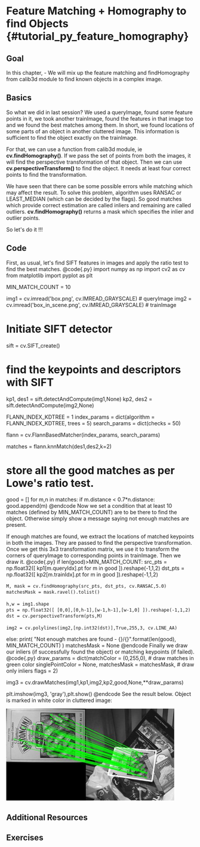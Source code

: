 Feature Matching + Homography to find Objects {#tutorial_py_feature_homography}
=============================================

Goal
----

In this chapter,
    -   We will mix up the feature matching and findHomography from calib3d module to find known
        objects in a complex image.

Basics
------

So what we did in last session? We used a queryImage, found some feature points in it, we took
another trainImage, found the features in that image too and we found the best matches among them.
In short, we found locations of some parts of an object in another cluttered image. This information
is sufficient to find the object exactly on the trainImage.

For that, we can use a function from calib3d module, ie **cv.findHomography()**. If we pass the set
of points from both the images, it will find the perspective transformation of that object. Then we
can use **cv.perspectiveTransform()** to find the object. It needs at least four correct points to
find the transformation.

We have seen that there can be some possible errors while matching which may affect the result. To
solve this problem, algorithm uses RANSAC or LEAST_MEDIAN (which can be decided by the flags). So
good matches which provide correct estimation are called inliers and remaining are called outliers.
**cv.findHomography()** returns a mask which specifies the inlier and outlier points.

So let's do it !!!

Code
----

First, as usual, let's find SIFT features in images and apply the ratio test to find the best
matches.
@code{.py}
import numpy as np
import cv2 as cv
from matplotlib import pyplot as plt

MIN_MATCH_COUNT = 10

img1 = cv.imread('box.png', cv.IMREAD_GRAYSCALE)          # queryImage
img2 = cv.imread('box_in_scene.png', cv.IMREAD_GRAYSCALE) # trainImage

# Initiate SIFT detector
sift = cv.SIFT_create()

# find the keypoints and descriptors with SIFT
kp1, des1 = sift.detectAndCompute(img1,None)
kp2, des2 = sift.detectAndCompute(img2,None)

FLANN_INDEX_KDTREE = 1
index_params = dict(algorithm = FLANN_INDEX_KDTREE, trees = 5)
search_params = dict(checks = 50)

flann = cv.FlannBasedMatcher(index_params, search_params)

matches = flann.knnMatch(des1,des2,k=2)

# store all the good matches as per Lowe's ratio test.
good = []
for m,n in matches:
    if m.distance < 0.7*n.distance:
        good.append(m)
@endcode
Now we set a condition that at least 10 matches (defined by MIN_MATCH_COUNT) are to be there to
find the object. Otherwise simply show a message saying not enough matches are present.

If enough matches are found, we extract the locations of matched keypoints in both the images. They
are passed to find the perspective transformation. Once we get this 3x3 transformation matrix, we use
it to transform the corners of queryImage to corresponding points in trainImage. Then we draw it.
@code{.py}
if len(good)>MIN_MATCH_COUNT:
    src_pts = np.float32([ kp1[m.queryIdx].pt for m in good ]).reshape(-1,1,2)
    dst_pts = np.float32([ kp2[m.trainIdx].pt for m in good ]).reshape(-1,1,2)

    M, mask = cv.findHomography(src_pts, dst_pts, cv.RANSAC,5.0)
    matchesMask = mask.ravel().tolist()

    h,w = img1.shape
    pts = np.float32([ [0,0],[0,h-1],[w-1,h-1],[w-1,0] ]).reshape(-1,1,2)
    dst = cv.perspectiveTransform(pts,M)

    img2 = cv.polylines(img2,[np.int32(dst)],True,255,3, cv.LINE_AA)

else:
    print( "Not enough matches are found - {}/{}".format(len(good), MIN_MATCH_COUNT) )
    matchesMask = None
@endcode
Finally we draw our inliers (if successfully found the object) or matching keypoints (if failed).
@code{.py}
draw_params = dict(matchColor = (0,255,0), # draw matches in green color
                   singlePointColor = None,
                   matchesMask = matchesMask, # draw only inliers
                   flags = 2)

img3 = cv.drawMatches(img1,kp1,img2,kp2,good,None,**draw_params)

plt.imshow(img3, 'gray'),plt.show()
@endcode
See the result below. Object is marked in white color in cluttered image:

![image](images/homography_findobj.jpg)

Additional Resources
--------------------

Exercises
---------
